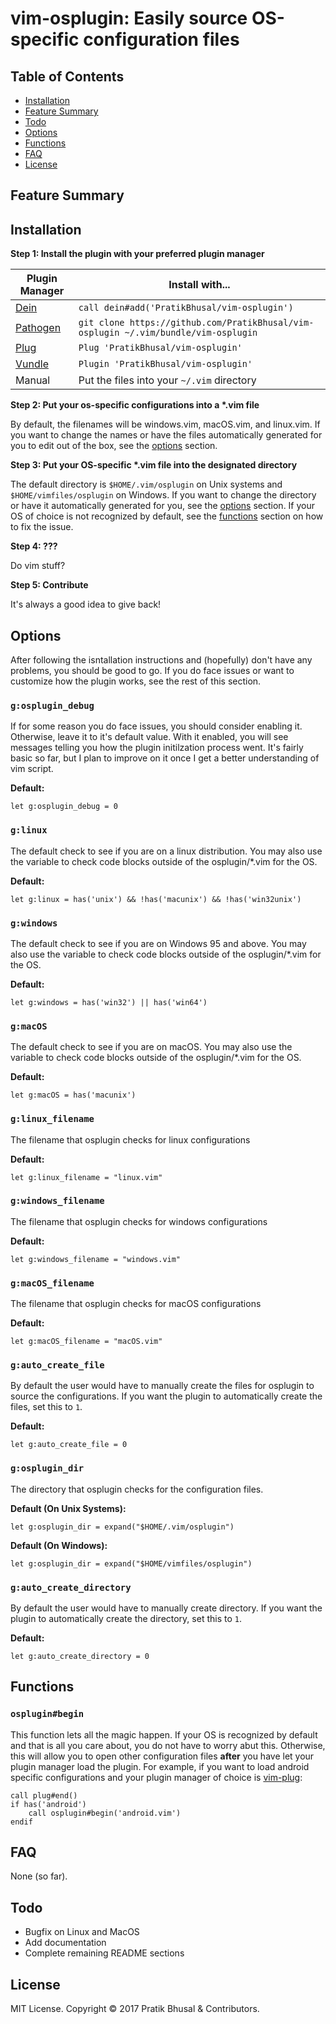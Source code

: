 vim-osplugin: Easily source OS-specific configuration files
================================================================================

Table of Contents
--------------------------------------------------------------------------------
- [Installation](#installation)
- [Feature Summary](#feature-summary)
- [Todo](#todo)
- [Options](#options)
- [Functions](#functions)
- [FAQ](#faq)
- [License](#license)

Feature Summary
--------------------------------------------------------------------------------

Installation
--------------------------------------------------------------------------------
**Step 1: Install the plugin with your preferred plugin manager**

| Plugin Manager | Install with... |
| -------------- | --------------- |
| [Dein]     | `call dein#add('PratikBhusal/vim-osplugin')` |
| [Pathogen] | `git clone https://github.com/PratikBhusal/vim-osplugin ~/.vim/bundle/vim-osplugin`|
| [Plug]     | `Plug 'PratikBhusal/vim-osplugin'`           |
| [Vundle]   | `Plugin 'PratikBhusal/vim-osplugin'`         |
| Manual     | Put the files into your `~/.vim` directory   |

**Step 2: Put your os-specific configurations into a \*.vim file**

By default, the filenames will be windows.vim, macOS.vim, and linux.vim. If you
want to change the names or have the files automatically generated for you to
edit out of the box, see the [options](#glinux_filename) section.

**Step 3: Put your OS-specific \*.vim file into the designated directory**

The default directory is `$HOME/.vim/osplugin` on Unix systems and
`$HOME/vimfiles/osplugin` on Windows. If you want to change the directory or
have it automatically generated for you, see the [options](#gosplugin_dir)
section. If your OS of choice is not recognized by default, see the [functions](
#functions) section on how to fix the issue.

**Step 4: ???**

Do vim stuff?

**Step 5: Contribute**

It's always a good idea to give back!

Options
--------------------------------------------------------------------------------
After following the isntallation instructions and (hopefully) don't have any
problems, you should be good to go. If you do face issues or want to customize
how the plugin works, see the rest of this section.

### `g:osplugin_debug`
If for some reason you do face issues, you should consider enabling it.
Otherwise, leave it to it's default value. With it enabled, you will see
messages telling you how the plugin initilzation process went. It's fairly basic
so far, but I plan to improve on it once I get a better understanding of vim
script.

**Default:**
```viml
let g:osplugin_debug = 0
```

### `g:linux`
The default check to see if you are on a linux distribution. You may also use
the variable to check code blocks outside of the osplugin/\*.vim for the OS.

**Default:**
```viml
let g:linux = has('unix') && !has('macunix') && !has('win32unix')
```

### `g:windows`
The default check to see if you are on Windows 95 and above. You may also use
the variable to check code blocks outside of the osplugin/\*.vim for the OS.

**Default:**
```viml
let g:windows = has('win32') || has('win64')
```

### `g:macOS`
The default check to see if you are on macOS. You may also use
the variable to check code blocks outside of the osplugin/\*.vim for the OS.

**Default:**
```viml
let g:macOS = has('macunix')
```

### `g:linux_filename`
The filename that osplugin checks for linux configurations

**Default:**
```viml
let g:linux_filename = "linux.vim"
```

### `g:windows_filename`
The filename that osplugin checks for windows configurations

**Default:**
```viml
let g:windows_filename = "windows.vim"
```

### `g:macOS_filename`
The filename that osplugin checks for macOS configurations

**Default:**
```viml
let g:macOS_filename = "macOS.vim"
```

### `g:auto_create_file`
By default the user would have to manually create the files for osplugin to
source the configurations. If you want the plugin to automatically create the
files, set this to `1`.

**Default:**
```viml
let g:auto_create_file = 0
```

### `g:osplugin_dir`
The directory that osplugin checks for the configuration files.

**Default (On Unix Systems):**
```viml
let g:osplugin_dir = expand("$HOME/.vim/osplugin")
```

**Default (On Windows):**
```viml
let g:osplugin_dir = expand("$HOME/vimfiles/osplugin")
```

### `g:auto_create_directory`
By default the user would have to manually create directory. If you want the
plugin to automatically create the directory, set this to `1`.

**Default:**
```viml
let g:auto_create_directory = 0
```

Functions
--------------------------------------------------------------------------------
### `osplugin#begin`
This function lets all the magic happen. If your OS is recognized by default and
that is all you care about, you do not have to worry abut this. Otherwise, this
will allow you to open other configuration files **after** you have let your
plugin manager load the plugin. For example, if you want to load android
specific configurations and your plugin manager of choice is [vim-plug](Plug):

```viml
call plug#end()
if has('android')
    call osplugin#begin('android.vim')
endif
```

FAQ
--------------------------------------------------------------------------------
None (so far).

Todo
--------------------------------------------------------------------------------
- Bugfix on Linux and MacOS
- Add documentation
- Complete remaining README sections

License
--------------------------------------------------------------------------------
MIT License. Copyright © 2017 Pratik Bhusal & Contributors.

[Dein]: https://github.com/Shougo/dein.vim
[Pathogen]: https://github.com/tpope/vim-pathogen
[Plug]: https://github.com/junegunn/vim-plug
[Vundle]: https://github.com/VundleVim/Vundle.vim
